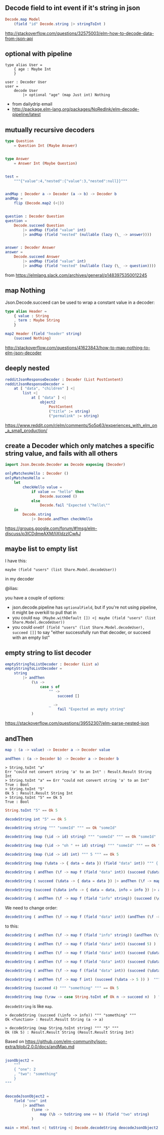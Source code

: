 ## Decode field to int event if it's string in json

```elm
Decode.map Model
    (field "id" Decode.string |> stringToInt )
```

http://stackoverflow.com/questions/32575003/elm-how-to-decode-data-from-json-api

## optional with pipeline

```
type alias User =
    { age : Maybe Int
    }

user : Decoder User
user =
    decode User
        |> optional "age" (map Just int) Nothing
```

- from dailydrip email
- http://package.elm-lang.org/packages/NoRedInk/elm-decode-pipeline/latest

## mutually recursive decoders

```elm
type Question
    = Question Int (Maybe Answer)


type Answer
    = Answer Int (Maybe Question)


test =
    """{"value":4,"nested":{"value":3,"nested":null}}"""


andMap : Decoder a -> Decoder (a -> b) -> Decoder b
andMap =
    flip (Decode.map2 (<|))


question : Decoder Question
question =
    Decode.succeed Question
        |> andMap (field "value" int)
        |> andMap (field "nested" (nullable (lazy (\_ -> answer))))


answer : Decoder Answer
answer =
    Decode.succeed Answer
        |> andMap (field "value" int)
        |> andMap (field "nested" (nullable (lazy (\_ -> question))))
```

from https://elmlang.slack.com/archives/general/p1483975350012245


## map Nothing

Json.Decode.succeed can be used to wrap a constant value in a decoder:

```elm
type alias Header =
    { value : String
    , term : Maybe String
    }

map2 Header (field "header" string)
    (succeed Nothing)
```

http://stackoverflow.com/questions/41623843/how-to-map-nothing-to-elm-json-decoder

## deeply nested

```elm
redditJsonResponseDecoder : Decoder (List PostContent)
redditJsonResponseDecoder =
    at [ "data", "children" ] <|
        list <|
            at [ "data" ] <|
                object2
                    PostContent
                    ("title" := string)
                    ("permalink" := string)
```

https://www.reddit.com/r/elm/comments/5o5p63/experiences_with_elm_on_a_small_production/

## create a Decoder which only matches a specific string value, and fails with all others

```elm
import Json.Decode.Decoder as Decode exposing (Decoder)

onlyMatchesHello : Decoder ()
onlyMatchesHello =
    let
        checkHello value =
            if value == "hello" then
                Decode.succeed ()
            else
                Decode.fail "Expected \"hello\""
    in
        Decode.string
            |> Decode.andThen checkHello
```

https://groups.google.com/forum/#!msg/elm-discuss/p3lCDdmeAXM/liXIdzzlCwAJ

## maybe list to empty list

I have this:

`maybe (field "users" (list Share.Model.decodeUser))`
 
in my decoder

@ilias:

you have a couple of options:
- json.decode.pipeline has `optionalField`, but if you're not using pipeline, it might be overkill to pull that in
- you could `map (Maybe.withDefault []) <| maybe (field "users" (list Share.Model.decodeUser))`
- you could `oneOf [field "users" (list Share.Model.decodeUser), succeed []]` to say "either successfully run that decoder, or succeed with an empty list"

## empty string to list decoder

```elm
emptyStringToListDecoder : Decoder (List a)
emptyStringToListDecoder =
    string
        |> andThen
            (\s ->
                case s of
                    "" ->
                        succeed []

                    _ ->
                        fail "Expected an empty string"
            )
```

https://stackoverflow.com/questions/39552307/elm-parse-nested-json

## andThen

```elm
map : (a -> value) -> Decoder a -> Decoder value
```

```elm
andThen : (a -> Decoder b) -> Decoder a -> Decoder b
```

```elm-repl
> String.toInt "a"
Err "could not convert string 'a' to an Int" : Result.Result String Int
> String.toInt "a" == Err "could not convert string 'a' to an Int"
True : Bool
> String.toInt "5"
Ok 5 : Result.Result String Int
> String.toInt "5" == Ok 5
True : Bool
```

```elm
String.toInt "5" == Ok 5
```

```elm
decodeString int "5" == Ok 5
```

```elm
decodeString string """ "someId" """ == Ok "someId"
```

```elm
decodeString (map (\id -> id) string) """ "someId" """ == Ok "someId"
```

```elm
decodeString (map (\id -> "oh " ++ id) string) """ "someId" """ == Ok "oh someId"
```

```elm
decodeString (map (\id -> id) int) """ 5 """ == Ok 5
```

```elm
decodeString (map (\data -> { data = data }) (field "data" int)) """ { "data": 5 } """
```

```elm
decodeString ( andThen (\f -> map f (field "data" int)) (succeed (\data -> { data = data })) )  """ { "data": 1 } """
```

```elm
decodeString ( succeed (\data -> { data = data }) |> andThen (\f -> map f (field "data" int)) )  """ { "data": 1 } """
```

```elm
decodeString (succeed (\data info -> { data = data, info = info }) |> andThen (\f -> map f (field "data" int)) |> andThen (\f -> map f (field "info" string)) )  """ { "data": 1, "info": "Some info" } """
```

```elm
decodeString ( andThen (\f -> map f (field "info" string)) (succeed (\data info -> { data = data, info = info }) |> andThen (\f -> map f (field "data" int))) )  """ { "data": 1, "info": "Some info" } """
```

We need to change order:

```elm
decodeString ( andThen (\f -> map f (field "data" int)) (andThen (\f -> map f (field "info" string)) (succeed (\data info -> { data = data, info = info })) ) ) """ { "data": 1, "info": "Some info" } """ == Ok { data = "Some info", info = 1 }
```

to this:

```elm
decodeString ( andThen (\f -> map f (field "info" string)) (andThen (\f -> map f (field "data" int)) (succeed (\data info -> { data = data, info = info })) ) ) """ { "data": 1, "info": "Some info" } """ == Ok { data = 1, info = "Some info" }
```

```elm
decodeString ( andThen (\f -> map f (field "data" int)) (succeed 5) )  """ { "data": 1 } """
```

```elm
decodeString ( andThen (\f -> map f (field "data" int)) (succeed (\data -> data)) )  """ { "data": 1 } """
```

```elm
decodeString ( andThen (\f -> map f (field "data" int)) (succeed (\data -> { data = data } )) )  """ { "data": 1 } """
```

```elm
decodeString ( andThen (\f -> map f (field "data" int)) (succeed (\data -> 5 )) )  """ { "data": 1 } """
```

```elm
decodeString ( andThen (\f -> map f int) (succeed (\data -> 5 )) )  """ 1 """
```

```elm
decodeString (succeed 4) """ "something" """ == Ok 5
```

```elm
decodeString (map (\raw -> case String.toInt of Ok n -> succeed n)  ) """ "something" """ == Ok 5
```

`decodeString` is like `map`.

```elm-repl
> decodeString (succeed (\info -> info)) """ "something" """
Ok <function> : Result.Result String (a -> a)
```

```elm-repl
> decodeString (map String.toInt string) """ "5" """
Ok (Ok 5) : Result.Result String (Result.Result String Int)
```

Based on https://github.com/elm-community/json-extra/blob/2.0.0/docs/andMap.md

##

```elm
jsonObject2 =
    """
    { "one": 2
    , "two": "something"
    }
"""


deocodeJsonObject2 =
    field "one" int
        |> andThen
            (\one ->
                map (\b -> toString one ++ b) (field "two" string)
            )

main = Html.text <| toString <| Decode.decodeString deocodeJsonObject2 jsonObject2
```